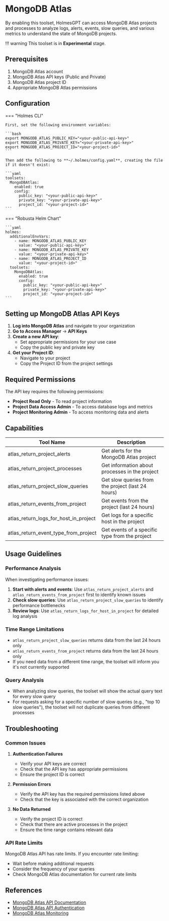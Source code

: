 # MongoDB Atlas

By enabling this toolset, HolmesGPT can access MongoDB Atlas projects and processes to analyze logs, alerts, events, slow queries, and various metrics to understand the state of MongoDB projects.

!!! warning
    This toolset is in **Experimental** stage.

## Prerequisites

1. MongoDB Atlas account
2. MongoDB Atlas API keys (Public and Private)
3. MongoDB Atlas project ID
4. Appropriate MongoDB Atlas permissions

## Configuration

=== "Holmes CLI"

    First, set the following environment variables:

    ```bash
    export MONGODB_ATLAS_PUBLIC_KEY="<your-public-api-key>"
    export MONGODB_ATLAS_PRIVATE_KEY="<your-private-api-key>"
    export MONGODB_ATLAS_PROJECT_ID="<your-project-id>"
    ```

    Then add the following to **~/.holmes/config.yaml**, creating the file if it doesn't exist:

    ```yaml
    toolsets:
      MongoDBAtlas:
        enabled: true
        config:
          public_key: "<your-public-api-key>"
          private_key: "<your-private-api-key>"
          project_id: "<your-project-id>"
    ```

=== "Robusta Helm Chart"

    ```yaml
    holmes:
      additionalEnvVars:
        - name: MONGODB_ATLAS_PUBLIC_KEY
          value: "<your-public-api-key>"
        - name: MONGODB_ATLAS_PRIVATE_KEY
          value: "<your-private-api-key>"
        - name: MONGODB_ATLAS_PROJECT_ID
          value: "<your-project-id>"
      toolsets:
        MongoDBAtlas:
          enabled: true
          config:
            public_key: "<your-public-api-key>"
            private_key: "<your-private-api-key>"
            project_id: "<your-project-id>"
    ```

## Setting up MongoDB Atlas API Keys

1. **Log into MongoDB Atlas** and navigate to your organization
2. **Go to Access Manager** → **API Keys**
3. **Create a new API key**:
   - Set appropriate permissions for your use case
   - Copy the public key and private key
4. **Get your Project ID**:
   - Navigate to your project
   - Copy the Project ID from the project settings

## Required Permissions

The API key requires the following permissions:

- **Project Read Only** - To read project information
- **Project Data Access Admin** - To access database logs and metrics
- **Project Monitoring Admin** - To access monitoring data and alerts

## Capabilities

| Tool Name | Description |
|-----------|-------------|
| atlas_return_project_alerts | Get alerts for the MongoDB Atlas project |
| atlas_return_project_processes | Get information about processes in the project |
| atlas_return_project_slow_queries | Get slow queries from the project (last 24 hours) |
| atlas_return_events_from_project | Get events from the project (last 24 hours) |
| atlas_return_logs_for_host_in_project | Get logs for a specific host in the project |
| atlas_return_event_type_from_project | Get events of a specific type from the project |

## Usage Guidelines

### Performance Analysis

When investigating performance issues:

1. **Start with alerts and events**: Use `atlas_return_project_alerts` and `atlas_return_events_from_project` first to identify known issues
2. **Check slow queries**: Use `atlas_return_project_slow_queries` to identify performance bottlenecks
3. **Review logs**: Use `atlas_return_logs_for_host_in_project` for detailed log analysis

### Time Range Limitations

- `atlas_return_project_slow_queries` returns data from the last 24 hours only
- `atlas_return_events_from_project` returns data from the last 24 hours only
- If you need data from a different time range, the toolset will inform you it's not currently supported

### Query Analysis

- When analyzing slow queries, the toolset will show the actual query text for every slow query
- For requests asking for a specific number of slow queries (e.g., "top 10 slow queries"), the toolset will not duplicate queries from different processes

## Troubleshooting

### Common Issues

1. **Authentication Failures**
   - Verify your API keys are correct
   - Check that the API key has appropriate permissions
   - Ensure the project ID is correct

2. **Permission Errors**
   - Verify the API key has the required permissions listed above
   - Check that the key is associated with the correct organization

3. **No Data Returned**
   - Verify the project ID is correct
   - Check that there are active processes in the project
   - Ensure the time range contains relevant data

### API Rate Limits

MongoDB Atlas API has rate limits. If you encounter rate limiting:

- Wait before making additional requests
- Consider the frequency of your queries
- Check MongoDB Atlas documentation for current rate limits

## References

- [MongoDB Atlas API Documentation](https://www.mongodb.com/docs/atlas/reference/api-resources-spec/v2/)
- [MongoDB Atlas API Authentication](https://www.mongodb.com/docs/atlas/configure-api-access/)
- [MongoDB Atlas Monitoring](https://www.mongodb.com/docs/atlas/monitoring-and-alerts/)
